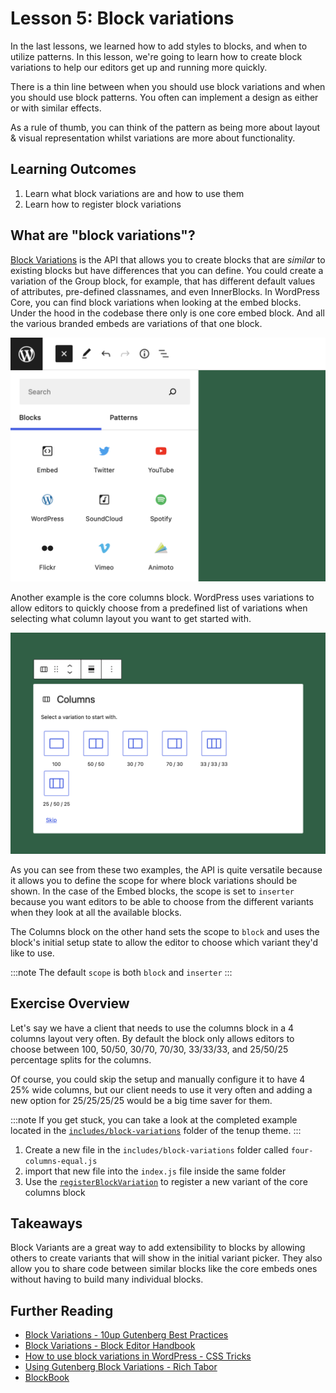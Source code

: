 # Lesson 5: Block variations

In the last lessons, we learned how to add styles to blocks, and when to utilize patterns. In this lesson, we're going to learn how to create block variations to help our editors get up and running more quickly.

There is a thin line between when you should use block variations and when you should use block patterns. You often can implement a design as either or with similar effects.

As a rule of thumb, you can think of the pattern as being more about layout & visual representation whilst variations are more about functionality.

## Learning Outcomes

1. Learn what block variations are and how to use them
2. Learn how to register block variations

## What are "block variations"?

[Block Variations](https://developer.wordpress.org/block-editor/reference-guides/block-api/block-variations/) is the API that allows you to create blocks that are _similar_ to existing blocks but have differences that you can define. You could create a variation of the Group block, for example, that has different default values of attributes, pre-defined classnames, and even InnerBlocks.
In WordPress Core, you can find block variations when looking at the embed blocks. Under the hood in the codebase there only is one core embed block. And all the various branded embeds are variations of that one block.

![Core Embed block Variations in the Inserter](../../static/img/embed-block-variations-overview.png)

Another example is the core columns block. WordPress uses variations to allow editors to quickly choose from a predefined list of variations when selecting what column layout you want to get started with.

![Core Columns Variation Picker](../../static/img/columns-block-variations-picker.png)

As you can see from these two examples, the API is quite versatile because it allows you to define the scope for where block variations should be shown. In the case of the Embed blocks, the scope is set to `inserter` because you want editors to be able to choose from the different variants when they look at all the available blocks.

The Columns block on the other hand sets the scope to `block` and uses the block's initial setup state to allow the editor to choose which variant they'd like to use.

:::note
The default `scope` is both `block` and `inserter`
:::

## Exercise Overview

Let's say we have a client that needs to use the columns block in a 4 columns layout very often. By default the block only allows editors to choose between 100, 50/50, 30/70, 70/30, 33/33/33, and 25/50/25 percentage splits for the columns.

Of course, you could skip the setup and manually configure it to have 4 25% wide columns, but our client needs to use it very often and adding a new option for 25/25/25/25 would be a big time saver for them.

:::note
If you get stuck, you can take a look at the completed example located in the [`includes/block-variations`](https://github.com/10up/gutenberg-lessons/blob/trunk/themes/tenup-theme/includes/block-variations/four-columns-variation-completed.js) folder of the tenup theme.
:::

1. Create a new file in the `includes/block-variations` folder called `four-columns-equal.js`
2. import that new file into the `index.js` file inside the same folder
3. Use the [`registerBlockVariation`](https://developer.wordpress.org/block-editor/reference-guides/block-api/block-variations/) to register a new variant of the core columns block

## Takeaways

Block Variants are a great way to add extensibility to blocks by allowing others to create variants that will show in the initial variant picker. They also allow you to share code between similar blocks like the core embeds ones without having to build many individual blocks.

## Further Reading

* [Block Variations - 10up Gutenberg Best Practices](../../reference/Blocks/block-variations)
* [Block Variations - Block Editor Handbook](https://developer.wordpress.org/block-editor/reference-guides/block-api/block-variations/)
* [How to use block variations in WordPress - CSS Tricks](https://css-tricks.com/how-to-use-block-variations-in-wordpress/)
* [Using Gutenberg Block Variations - Rich Tabor](https://richtabor.com/block-variations/)
* [BlockBook](https://youknowriad.github.io/blockbook/block/)
